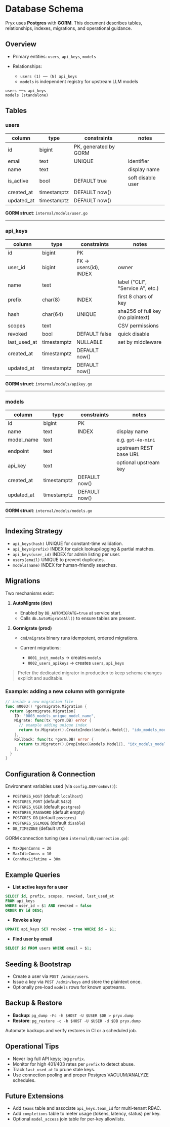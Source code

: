 # Database Schema

Pryx uses **Postgres** with **GORM**. This document describes tables, relationships, indexes, migrations, and operational guidance.

## Overview

* Primary entities: `users`, `api_keys`, `models`
* Relationships:

  * `users (1) ── (N) api_keys`
  * `models` is independent registry for upstream LLM models

```
users ──< api_keys
models (standalone)
```

## Tables

### users

| column      | type        | constraints           | notes             |
| ----------- | ----------- | --------------------- | ----------------- |
| id          | bigint      | PK, generated by GORM |                   |
| email       | text        | UNIQUE                | identifier        |
| name        | text        |                       | display name      |
| is\_active  | bool        | DEFAULT true          | soft disable user |
| created\_at | timestamptz | DEFAULT now()         |                   |
| updated\_at | timestamptz | DEFAULT now()         |                   |

**GORM struct**: `internal/models/user.go`

---

### api\_keys

| column         | type        | constraints           | notes                             |
| -------------- | ----------- | --------------------- | --------------------------------- |
| id             | bigint      | PK                    |                                   |
| user\_id       | bigint      | FK → users(id), INDEX | owner                             |
| name           | text        |                       | label ("CLI", "Service A", etc.)  |
| prefix         | char(8)     | INDEX                 | first 8 chars of key              |
| hash           | char(64)    | UNIQUE                | sha256 of full key (no plaintext) |
| scopes         | text        |                       | CSV permissions                   |
| revoked        | bool        | DEFAULT false         | quick disable                     |
| last\_used\_at | timestamptz | NULLABLE              | set by middleware                 |
| created\_at    | timestamptz | DEFAULT now()         |                                   |
| updated\_at    | timestamptz | DEFAULT now()         |                                   |

**GORM struct**: `internal/models/apikey.go`

---

### models

| column      | type        | constraints   | notes                  |
| ----------- | ----------- | ------------- | ---------------------- |
| id          | bigint      | PK            |                        |
| name        | text        | INDEX         | display name           |
| model\_name | text        |               | e.g. `gpt-4o-mini`     |
| endpoint    | text        |               | upstream REST base URL |
| api\_key    | text        |               | optional upstream key  |
| created\_at | timestamptz | DEFAULT now() |                        |
| updated\_at | timestamptz | DEFAULT now() |                        |

**GORM struct**: `internal/models/models.go`

---

## Indexing Strategy

* `api_keys(hash)` UNIQUE for constant-time validation.
* `api_keys(prefix)` INDEX for quick lookup/logging & partial matches.
* `api_keys(user_id)` INDEX for admin listing per user.
* `users(email)` UNIQUE to prevent duplicates.
* `models(name)` INDEX for human-friendly searches.

## Migrations

Two mechanisms exist:

1. **AutoMigrate (dev)**

   * Enabled by `DB_AUTOMIGRATE=true` at service start.
   * Calls `db.AutoMigrateAll()` to ensure tables are present.

2. **Gormigrate (prod)**

   * `cmd/migrate` binary runs idempotent, ordered migrations.
   * Current migrations:

     * `0001_init_models` → creates `models`
     * `0002_users_apikeys` → creates `users`, `api_keys`

> Prefer the dedicated migrator in production to keep schema changes explicit and auditable.

### Example: adding a new column with gormigrate

```go
// inside a new migration file
func m0003() *gormigrate.Migration {
  return &gormigrate.Migration{
    ID: "0003_models_unique_model_name",
    Migrate: func(tx *gorm.DB) error {
      // example adding unique index
      return tx.Migrator().CreateIndex(&models.Model{}, "idx_models_model_name_unique")
    },
    Rollback: func(tx *gorm.DB) error {
      return tx.Migrator().DropIndex(&models.Model{}, "idx_models_model_name_unique")
    },
  }
}
```

## Configuration & Connection

Environment variables used (via `config.DBFromEnv()`):

* `POSTGRES_HOST` (default `localhost`)
* `POSTGRES_PORT` (default `5432`)
* `POSTGRES_USER` (default `postgres`)
* `POSTGRES_PASSWORD` (default empty)
* `POSTGRES_DB` (default `postgres`)
* `POSTGRES_SSLMODE` (default `disable`)
* `DB_TIMEZONE` (default `UTC`)

GORM connection tuning (see `internal/db/connection.go`):

* `MaxOpenConns = 20`
* `MaxIdleConns = 10`
* `ConnMaxLifetime = 30m`

## Example Queries

* **List active keys for a user**

```sql
SELECT id, prefix, scopes, revoked, last_used_at
FROM api_keys
WHERE user_id = $1 AND revoked = false
ORDER BY id DESC;
```

* **Revoke a key**

```sql
UPDATE api_keys SET revoked = true WHERE id = $1;
```

* **Find user by email**

```sql
SELECT id FROM users WHERE email = $1;
```

## Seeding & Bootstrap

* Create a user via `POST /admin/users`.
* Issue a key via `POST /admin/keys` and store the plaintext once.
* Optionally pre-load `models` rows for known upstreams.

## Backup & Restore

* **Backup**: `pg_dump -Fc -h $HOST -U $USER $DB > pryx.dump`
* **Restore**: `pg_restore -c -h $HOST -U $USER -d $DB pryx.dump`

Automate backups and verify restores in CI or a scheduled job.

## Operational Tips

* Never log full API keys; log `prefix`.
* Monitor for high 401/403 rates per `prefix` to detect abuse.
* Track `last_used_at` to prune stale keys.
* Use connection pooling and proper Postgres VACUUM/ANALYZE schedules.

## Future Extensions

* Add `teams` table and associate `api_keys.team_id` for multi-tenant RBAC.
* Add `completions` table to meter usage (tokens, latency, status) per key.
* Optional `model_access` join table for per-key allowlists.
